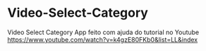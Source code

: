# Video-Select-Category
Video Select Category
App feito com ajuda do tutorial no Youtube https://www.youtube.com/watch?v=k4gzE80FKb0&list=LL&index
